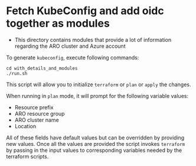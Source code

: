 # Fetch KubeConfig and add oidc together as modules

  * This directory contains modules that provide a lot of information regarding
    the ARO cluster and Azure account

  To generate `kubeconfig`, execute following commands:
  ```
  cd with_details_and_modules
  ./run.sh
  ```
  This script will allow you to initialize `terraform` or `plan` or `apply` the
  changes.

  When running in `plan` mode, it will prompt for the following variable values:
  * Resource prefix
  * ARO resource group
  * ARO cluster name
  * Location

  All of these fields have default values but can be overridden by providing
  new values. Once all the values are provided the script invokes `terraform`
  by passing in the input values to corresponding variables needed by the
  terraform scripts.